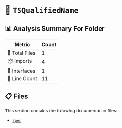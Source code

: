# 📁 `TSQualifiedName`

## 📊 Analysis Summary For Folder

| Metric | Count |
|--------|-------|
| 📁 Total Files | 1 |
| 📦 Imports | 4 |
| 📐 Interfaces | 1 |
| 🔢 Line Count | 11 |


## 📋 Files

This section contains the following documentation files:

- [`spec`](./spec.md)